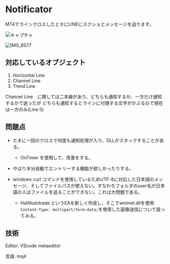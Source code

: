 # Notificator 

MT4でラインクロスしたときにLINEにスクショとメッセージを送ります。


![キャプチャ](https://user-images.githubusercontent.com/75787495/128267385-122b2be5-49b2-48b8-8920-a3dc37f735b6.PNG)

![IMG_8577](https://user-images.githubusercontent.com/75787495/128267423-7899dd5c-672d-4140-9efc-cd1d205b4576.PNG)



## 対応しているオブジェクト

1. Horizontal Line
2. Channel Line
3. Trend Line


Channel Line　に関しては二本線があり、どちらも通知するか、一方だけ通知するかで迷ったが
どちらも通知するとラインに付随する文字がかぶるので現在は一方のみ(Line 0)


## 問題点

- たまに一回のクロスで何度も通知処理が入り、DLLがスタックすることがある。
    - OnTimer を使用して、改善をする。

- やはり半分自動でエントリーする機能が欲しかったりする。

- windows curl コマンドを使用しているためUTF-8に対応した日本語のメッセージ、そしてファイルパスが使えない。すなわちフォルダのuser名が日本語の人はファイルを送ることができない。これは大問題である。
    - HalfAutotrade というEAを新しく作成し、そこでwininet.dllを使用
    ```Content-Type: multipart/form-data;```を使用した画像送信について扱ってみる。


## 技術
Editor: VScode metaeditor

言語: mq4


